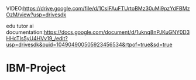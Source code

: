 VIDEO:https://drive.google.com/file/d/1CsIFAuFTUrtoBMz30uMi9pzYdFBMzOzM/view?usp=drivesdk 

edu tutor ai documentation:https://docs.google.com/document/d/1uknq8nPJKuGNY0D3HHcTIs5yU4HVv19_/edit?usp=drivesdk&ouid=104904900505923456534&rtpof=true&sd=true
# IBM-Project
